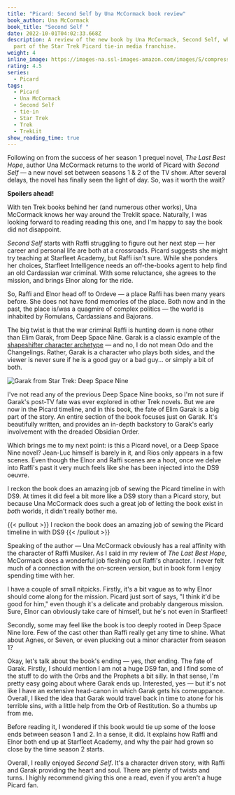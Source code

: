 ```yaml
---
title: "Picard: Second Self by Una McCormack book review"
book_author: Una McCormack
book_title: "Second Self "
date: 2022-10-01T04:02:33.668Z
description: A review of the new book by Una McCormack, Second Self, which is
  part of the Star Trek Picard tie-in media franchise.
weight: 4
inline_image: https://images-na.ssl-images-amazon.com/images/S/compressed.photo.goodreads.com/books/1662300847i/58439631.jpg
rating: 4.5
series:
  - Picard
tags:
  - Picard
  - Una McCormack
  - Second Self
  - tie-in
  - Star Trek
  - Trek
  - TrekLit
show_reading_time: true
---
```

Following on from the success of her season 1 prequel novel, *The Last Best Hope*, author Una McCormack returns to the world of Picard with *Second Self* — a new novel set between seasons 1 & 2 of the TV show. After several delays, the novel has finally seen the light of day. So, was it worth the wait?

**Spoilers ahead!**

<!--more-->

With ten Trek books behind her (and numerous other works), Una McCormack knows her way around the Treklit space. Naturally, I was looking forward to reading reading this one, and I'm happy to say the book did not disappoint. 

*Second Self* starts with Raffi struggling to figure out her next step — her career and personal life are both at a crossroads. Picard suggests she might try teaching at Starfleet Academy, but Raffi isn't sure. While she ponders her choices, Starfleet Intelligence needs an off-the-books agent to help find an old Cardassian war criminal. With some reluctance, she agrees to the mission, and brings Elnor along for the ride.

So, Raffi and Elnor head off to Ordeve — a place Raffi has been many years before. She does not have fond memories of the place. Both now and in the past, the place is/was a quagmire of complex politics — the world is inhabited by Romulans, Cardassians and Bajorans. 

The big twist is that the war criminal Raffi is hunting down is none other than Elim Garak, from Deep Space Nine. Garak is a classic example of the [shapeshifter character archetype](https://mythcreants.com/blog/the-eight-character-archetypes-of-the-heros-journey/#shapeshifter) — and no, I do not mean Odo and the Changelings. Rather, Garak is a character who plays both sides, and the viewer is never sure if he is a good guy or a bad guy... or simply a bit of both.

![Garak from Star Trek: Deep Space Nine](https://img.playbuzz.com/image/upload/ar_1.5,c_pad,f_jpg,b_auto/q_auto:good,f_auto,fl_lossy,w_480,c_limit,dpr_2.5/cdn/914e09db-ab6c-4054-ad48-b268f793f36a/00f538a7-609f-4167-8ce8-8beaa27c50f4.jpg)

I've not read any of the previous Deep Space Nine books, so I'm not sure if Garak's post-TV fate was ever explored in other Trek novels. But we are now in the Picard timeline, and in this book, the fate of Elim Garak is a big part of the story. An entire section of the book focuses just on Garak. It's beautifully written, and provides an in-depth backstory to Garak's early involvement with the dreaded Obsidian Order.

Which brings me to my next point: is this a Picard novel, or a Deep Space Nine novel? Jean-Luc himself is barely in it, and Rios only appears in a few scenes. Even though the Elnor and Raffi scenes are a hoot, once we delve into Raffi's past it very much feels like she has been injected into the DS9 oeuvre.

I reckon the book does an amazing job of sewing the Picard timeline in with DS9. At times it did feel a bit more like a DS9 story than a Picard story, but because Una McCormack does such a great job of letting the book exist in *both* worlds, it didn't really bother me.

{{< pullout >}} I reckon the book does an amazing job of sewing the Picard timeline in with DS9 {{< /pullout >}}

Speaking of the author — Una McCormack obviously has a real affinity with the character of Raffi Musiker. As I said in my review of *The Last Best Hope*, McCormack does a wonderful job fleshing out Raffi's character. I never felt much of a connection with the on-screen version, but in book form I enjoy spending time with her. 

I have a couple of small nitpicks. Firstly, it's a bit vague as to why Elnor should come along for the mission. Picard just sort of says, "I think it'd be good for him," even though it's a delicate and probably dangerous mission. Sure, Elnor can obviously take care of himself, but he's not even in Starfleet!

Secondly, some may feel like the book is too deeply rooted in Deep Space Nine lore. Few of the cast other than Raffi really get any time to shine. What about Agnes, or Seven, or even plucking out a minor character from season 1? 

Okay, let's talk about the book's ending — yes, *that* ending. The fate of Garak. Firstly, I should mention I am not a huge DS9 fan, and I find some of the stuff to do with the Orbs and the Prophets a bit silly. In that sense, I'm pretty easy going about where Garak ends up. Interested, yes — but it's not like I have an extensive head-canon in which Garak gets his comeuppance. Overall, I liked the idea that Garak would travel back in time to atone for his terrible sins, with a little help from the Orb of Restitution. So a thumbs up from me.

Before reading it, I wondered if this book would tie up some of the loose ends between season 1 and 2. In a sense, it did. It explains how Raffi and Elnor both end up at Starfleet Academy, and why the pair had grown so close by the time season 2 starts.

Overall, I really enjoyed *Second Self*. It's a character driven story, with Raffi and Garak providing the heart and soul. There are plenty of twists and turns. I highly recommend giving this one a read, even if you aren't a huge Picard fan.